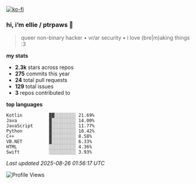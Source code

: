 [![ko-fi](https://ko-fi.com/img/githubbutton_sm.svg)](https://ko-fi.com/R6R1657BK)

### hi, i’m ellie / ptrpaws 🌸

> queer non-binary hacker • vr/ar security • i love (bre|m)aking things :3

**my stats**
- **2.3k** stars across repos
- **275** commits this year
- **24** total pull requests
- **129** total issues
- **3** repos contributed to

**top languages**
```
Kotlin          ▓▓░░░░░░░░ 21.69%
Java            ▓░░░░░░░░░ 14.00%
JavaScript      ▓░░░░░░░░░ 11.77%
Python          ▓░░░░░░░░░ 10.42%
C++             ▓░░░░░░░░░ 8.58%
VB.NET          ▓░░░░░░░░░ 6.33%
HTML            ░░░░░░░░░░ 4.36%
Swift           ░░░░░░░░░░ 3.93%
```

_Last updated 2025-08-26 01:56:17 UTC_

![Profile Views](https://komarev.com/ghpvc/?username=ptrpaws&color=grey&base=35291)
